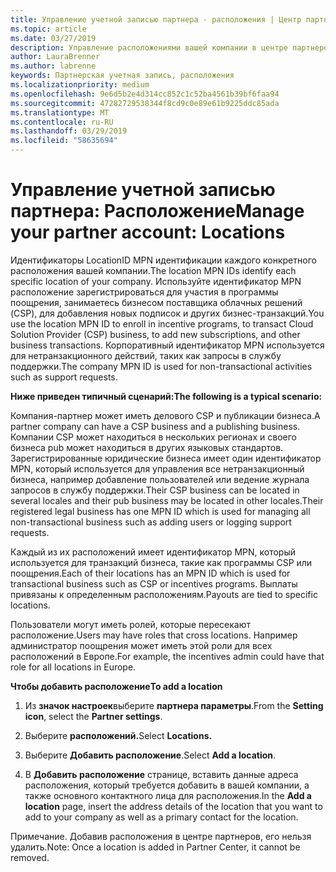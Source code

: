 ```yaml
---
title: Управление учетной записью партнера - расположения | Центр партнеров
ms.topic: article
ms.date: 03/27/2019
description: Управление расположениями вашей компании в центре партнеров
author: LauraBrenner
ms.author: labrenne
keywords: Партнерская учетная запись, расположения
ms.localizationpriority: medium
ms.openlocfilehash: 9e6d5b2e4d314cc852c1c52ba4561b39bf6faa94
ms.sourcegitcommit: 47282729538344f8cd9c0e89e61b9225ddc85ada
ms.translationtype: MT
ms.contentlocale: ru-RU
ms.lasthandoff: 03/29/2019
ms.locfileid: "58635694"
---
```

# <a name="manage-your-partner-account-locations"></a><span data-ttu-id="5f9cc-104">Управление учетной записью партнера: Расположение</span><span class="sxs-lookup"><span data-stu-id="5f9cc-104">Manage your partner account: Locations</span></span>

<span data-ttu-id="5f9cc-105">Идентификаторы LocationID MPN идентификации каждого конкретного расположения вашей компании.</span><span class="sxs-lookup"><span data-stu-id="5f9cc-105">The location MPN IDs identify each specific location of your company.</span></span> <span data-ttu-id="5f9cc-106">Используйте идентификатор MPN расположение зарегистрироваться для участия в программы поощрения, занимаетесь бизнесом поставщика облачных решений (CSP), для добавления новых подписок и других бизнес-транзакций.</span><span class="sxs-lookup"><span data-stu-id="5f9cc-106">You use the location MPN ID to enroll in incentive programs, to transact Cloud Solution Provider (CSP) business, to add new subscriptions, and other business transactions.</span></span> <span data-ttu-id="5f9cc-107">Корпоративный идентификатор MPN используется для нетранзакционного действий, таких как запросы в службу поддержки.</span><span class="sxs-lookup"><span data-stu-id="5f9cc-107">The company MPN ID is used for non-transactional activities such as support requests.</span></span>

<span data-ttu-id="5f9cc-108">**Ниже приведен типичный сценарий:**</span><span class="sxs-lookup"><span data-stu-id="5f9cc-108">**The following is a typical scenario:**</span></span> 

<span data-ttu-id="5f9cc-109">Компания-партнер может иметь делового CSP и публикации бизнеса.</span><span class="sxs-lookup"><span data-stu-id="5f9cc-109">A partner company can have a CSP business and a publishing business.</span></span> <span data-ttu-id="5f9cc-110">Компании CSP может находиться в нескольких регионах и своего бизнеса pub может находиться в других языковых стандартов. Зарегистрированные юридические бизнеса имеет один идентификатор MPN, который используется для управления все нетранзакционный бизнеса, например добавление пользователей или ведение журнала запросов в службу поддержки.</span><span class="sxs-lookup"><span data-stu-id="5f9cc-110">Their CSP business can be located in several locales and their pub business may be located in other locales.Their registered legal business has one MPN ID which is used for managing all non-transactional business such as adding users or logging support requests.</span></span> 

<span data-ttu-id="5f9cc-111">Каждый из их расположений имеет идентификатор MPN, который используется для транзакций бизнеса, такие как программы CSP или поощрения.</span><span class="sxs-lookup"><span data-stu-id="5f9cc-111">Each of their locations has an MPN ID which is used for transactional business such as CSP or incentives programs.</span></span> <span data-ttu-id="5f9cc-112">Выплаты привязаны к определенным расположениям.</span><span class="sxs-lookup"><span data-stu-id="5f9cc-112">Payouts are tied to specific locations.</span></span>

<span data-ttu-id="5f9cc-113">Пользователи могут иметь ролей, которые пересекают расположение.</span><span class="sxs-lookup"><span data-stu-id="5f9cc-113">Users may have roles that cross locations.</span></span> <span data-ttu-id="5f9cc-114">Например администратор поощрения может иметь этой роли для всех расположений в Европе.</span><span class="sxs-lookup"><span data-stu-id="5f9cc-114">For example, the incentives admin could have that role for all locations in Europe.</span></span>

<span data-ttu-id="5f9cc-115">**Чтобы добавить расположение**</span><span class="sxs-lookup"><span data-stu-id="5f9cc-115">**To add a location**</span></span>

1. <span data-ttu-id="5f9cc-116">Из **значок настроек**выберите **партнера параметры**.</span><span class="sxs-lookup"><span data-stu-id="5f9cc-116">From the **Setting icon**, select the **Partner settings**.</span></span> 

2. <span data-ttu-id="5f9cc-117">Выберите **расположений.**</span><span class="sxs-lookup"><span data-stu-id="5f9cc-117">Select **Locations.**</span></span>

3. <span data-ttu-id="5f9cc-118">Выберите **Добавить расположение**.</span><span class="sxs-lookup"><span data-stu-id="5f9cc-118">Select **Add a location**.</span></span>  

4. <span data-ttu-id="5f9cc-119">В **Добавить расположение** странице, вставить данные адреса расположения, который требуется добавить в вашей компании, а также основного контактного лица для расположения.</span><span class="sxs-lookup"><span data-stu-id="5f9cc-119">In the **Add a location** page, insert the address details of the location that you want to add to your company as well as a primary contact for the location.</span></span>

<span data-ttu-id="5f9cc-120">Примечание. Добавив расположения в центре партнеров, его нельзя удалить.</span><span class="sxs-lookup"><span data-stu-id="5f9cc-120">Note: Once a location is added in Partner Center, it cannot be removed.</span></span>


